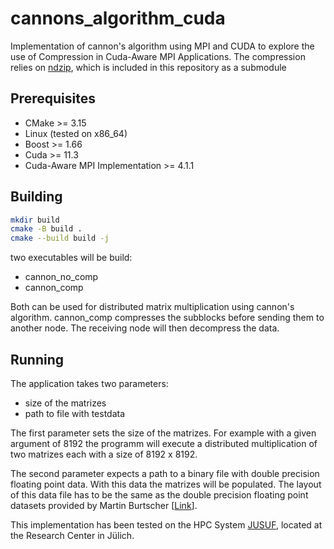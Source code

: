 # cannons_algorithm_cuda
Implementation of cannon's algorithm using MPI and CUDA to explore the use of Compression in Cuda-Aware MPI Applications. The compression relies on [ndzip](https://github.com/celerity/ndzip), which is included in this repository as a submodule


## Prerequisites
- CMake >= 3.15
- Linux (tested on x86_64)
- Boost >= 1.66
- Cuda >= 11.3
- Cuda-Aware MPI Implementation >= 4.1.1

## Building


```sh
mkdir build
cmake -B build .
cmake --build build -j 
```

two executables will be build:
- cannon_no_comp
- cannon_comp

Both can be used for distributed matrix multiplication using cannon's algorithm. cannon_comp compresses the subblocks before sending them to another node.
The receiving node will then decompress the data. 

## Running

The application takes two parameters: 
- size of the matrizes
- path to file with testdata

The first parameter sets the size of the matrizes. For example with a given argument of 8192 the programm will execute a distributed multiplication of two matrizes each with a size of 8192 x 8192. 

The second parameter expects a path to a binary file with double precision floating point data. With this data the matrizes will be populated. The layout of this data file has to be the same as the double precision floating point datasets provided by Martin Burtscher [[Link](https://userweb.cs.txstate.edu/~burtscher/research/datasets/FPdouble/)].

This implementation has been tested on the HPC System [JUSUF](https://www.fz-juelich.de/en/ias/jsc/systems/supercomputers/jusuf), located at the Research Center in Jülich. 
